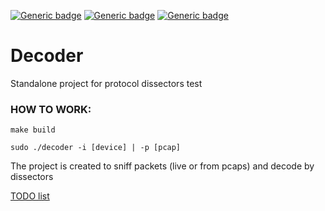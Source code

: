 [![Generic badge](https://img.shields.io/badge/ANSI-C-green.svg)](Ansi-C)
[![Generic badge](https://img.shields.io/badge/Networking-orange.svg)](Networking)
[![Generic badge](https://img.shields.io/badge/DPI-blue.svg)](https://en.wikipedia.org/wiki/Deep_packet_inspection)

# Decoder
Standalone project for protocol dissectors test

### HOW TO WORK:

`make build`

`sudo ./decoder -i [device] | -p [pcap]`


The project is created to sniff packets (live or from pcaps) and decode by dissectors


[TODO list](https://github.com/kYroL01/Decoder/blob/master/TODO.md)
